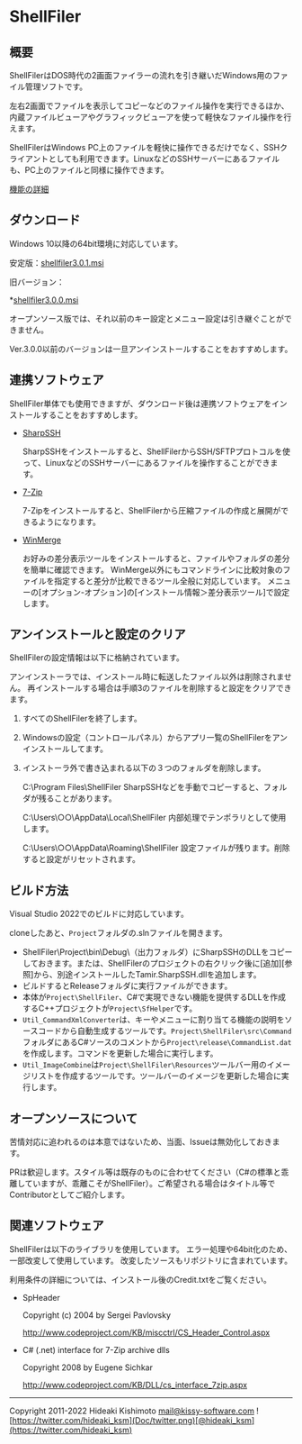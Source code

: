 ﻿# ShellFiler

## 概要

ShellFilerはDOS時代の2画面ファイラーの流れを引き継いだWindows用のファイル管理ソフトです。

左右2画面でファイルを表示してコピーなどのファイル操作を実行できるほか、内蔵ファイルビューアやグラフィックビューアを使って軽快なファイル操作を行えます。

ShellFilerはWindows PC上のファイルを軽快に操作できるだけでなく、SSHクライアントとしても利用できます。LinuxなどのSSHサーバーにあるファイルも、PC上のファイルと同様に操作できます。

[機能の詳細](Doc/README.md)

## ダウンロード

Windows 10以降の64bit環境に対応しています。

安定版：[shellfiler3.0.1.msi](https://github.com/hideakiksm/shellfiler-release/raw/main/release/shellfiler3.0.1.msi)

旧バージョン：

*[shellfiler3.0.0.msi](https://github.com/hideakiksm/shellfiler-release/raw/main/release/shellfiler3.0.0.msi)

オープンソース版では、それ以前のキー設定とメニュー設定は引き継ぐことができません。

Ver.3.0.0以前のバージョンは一旦アンインストールすることをおすすめします。

## 連携ソフトウェア

ShellFiler単体でも使用できますが、ダウンロード後は連携ソフトウェアをインストールすることをおすすめします。

* [SharpSSH](https://ja.osdn.net/projects/sfnet_sharpssh/)

    SharpSSHをインストールすると、ShellFilerからSSH/SFTPプロトコルを使って、LinuxなどのSSHサーバーにあるファイルを操作することができます。

* [7-Zip](https://sevenzip.osdn.jp/)

    7-Zipをインストールすると、ShellFilerから圧縮ファイルの作成と展開ができるようになります。

* [WinMerge](https://winmerge.org/?lang=ja)

    お好みの差分表示ツールをインストールすると、ファイルやフォルダの差分を簡単に確認できます。
    WinMerge以外にもコマンドラインに比較対象のファイルを指定すると差分が比較できるツール全般に対応しています。
    メニューの[オプション-オプション]の[インストール情報＞差分表示ツール]で設定します。

## アンインストールと設定のクリア

ShellFilerの設定情報は以下に格納されています。

アンインストーラでは、インストール時に転送したファイル以外は削除されません。
再インストールする場合は手順3のファイルを削除すると設定をクリアできます。

1. すべてのShellFilerを終了します。

2. Windowsの設定（コントロールパネル）からアプリ一覧のShellFilerをアンインストールしてます。

3. インストーラ外で書き込まれる以下の３つのフォルダを削除します。

   C:\Program Files\ShellFiler
   SharpSSHなどを手動でコピーすると、フォルダが残ることがあります。

   C:\Users\○○\AppData\Local\ShellFiler
    内部処理でテンポラリとして使用します。

   C:\Users\○○\AppData\Roaming\ShellFiler
   設定ファイルが残ります。削除すると設定がリセットされます。

## ビルド方法

Visual Studio 2022でのビルドに対応しています。

cloneしたあと、`Project`フォルダの.slnファイルを開きます。

* ShellFiler\Project\bin\Debug\（出力フォルダ）にSharpSSHのDLLをコピーしておきます。または、ShellFilerのプロジェクトの右クリック後に[追加][参照]から、別途インストールしたTamir.SharpSSH.dllを追加します。
* ビルドするとReleaseフォルダに実行ファイルができます。
* 本体が`Project\ShellFiler`、C#で実現できない機能を提供するDLLを作成するC++プロジェクトが`Project\SfHelper`です。
* `Util_CommandXmlConverter`は、キーやメニューに割り当てる機能の説明をソースコードから自動生成するツールです。`Project\ShellFiler\src\Command`フォルダにあるC#ソースのコメントから`Project\release\CommandList.dat`を作成します。コマンドを更新した場合に実行します。
* `Util_ImageCombine`は`Project\ShellFiler\Resources`ツールバー用のイメージリストを作成するツールです。ツールバーのイメージを更新した場合に実行します。

## オープンソースについて

苦情対応に追われるのは本意ではないため、当面、Issueは無効化しておきます。

PRは歓迎します。スタイル等は既存のものに合わせてください（C#の標準と乖離していますが、乖離こそがShellFiler）。ご希望される場合はタイトル等でContributorとしてご紹介します。

## 関連ソフトウェア

ShellFilerは以下のライブラリを使用しています。
エラー処理や64bit化のため、一部改変して使用しています。
改変したソースもリポジトリに含まれています。

利用条件の詳細については、インストール後のCredit.txtをご覧ください。

- SpHeader

  Copyright (c) 2004 by Sergei Pavlovsky

  http://www.codeproject.com/KB/miscctrl/CS_Header_Control.aspx

- C# (.net) interface for 7-Zip archive dlls

  Copyright 2008 by Eugene Sichkar

  http://www.codeproject.com/KB/DLL/cs_interface_7zip.aspx

---

Copyright 2011-2022 Hideaki Kishimoto
mail@kissy-software.com
![https://twitter.com/hideaki_ksm](Doc/twitter.png)[@hideaki_ksm](https://twitter.com/hideaki_ksm)

